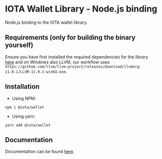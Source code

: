 # IOTA Wallet Library - Node.js binding

Node.js binding to the IOTA wallet library.

## Requirements (only for building the binary yourself)

Ensure you have first installed the required dependencies for the library [here](https://github.com/iotaledger/wallet.rs/blob/dev/README.md) and on Windows also LLVM, our workflow uses `https://github.com/llvm/llvm-project/releases/download/llvmorg-11.0.1/LLVM-11.0.1-win64.exe`.

## Installation

- Using NPM:
```
npm i @iota/wallet
```
- Using yarn: 
```
yarn add @iota/wallet
```

## Documentation

Documentation can be found [here](https://wallet-lib.docs.iota.org/libraries/nodejs).

